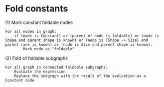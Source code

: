 # Fold constants

(1) Mark constant foldable nodes

```
For all nodes in graph:
    if (node is Constant) or (parent of node is foldable) or (node is Shape and parent shape is known) or (node is {Shape -> Size} and parent rank is known) or (node is Size and parent shape is known):
        Mark node as "foldable"
```

(2) Fold all foldable subgraphs

```
For all graph in connected foldable subgraphs:
    Evaluate the expression
    Replace the subgraph with the result of the evaluation as a Constant node
```

